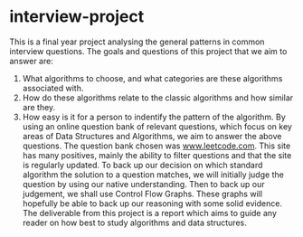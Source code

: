 # interview-project
This is a final year project analysing the general patterns in common interview questions. 
The goals and questions of this project that we aim to answer are:
1) What algorithms to choose, and what categories are
these algorithms associated with.
2) How do these algorithms relate to the classic algorithms
and how similar are they.
3) How easy is it for a person to indentify the pattern of
the algorithm.
By using an online question bank of relevant questions, which focus on key areas of Data Structures and Algorithms, we aim to answer the above questions. The question bank chosen was www.leetcode.com. This site has many positives, mainly the ability to filter questions and that the site is regularly updated. 
To back up our decision on which standard algorithm the solution to a question matches, we will initially judge the question by using our native understanding. Then to back up our judgement, we shall use Control Flow Graphs. These graphs will hopefully be able to back up our reasoning with some solid evidence.
The deliverable from this project is a report which aims to guide any reader on how best to study algorithms and data structures.
